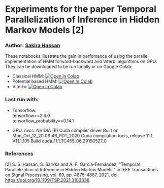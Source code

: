 # Experiments for the paper Temporal Parallelization of Inference in Hidden Markov Models [2]

### Author: [Sakira Hassan](https://github.com/sakira/)

These notebooks illustrate the gain in perfomance of using the parallel implementation of HMM forward-backward and Viterbi algorithms on GPU. They can be downloaded to be run locally or on Google Colab:
- Classical HMM: [![Open In Colab](https://colab.research.google.com/assets/colab-badge.svg)](https://colab.research.google.com/github/EEA-sensors/sequential-parallelization-examples/blob/main/python/temporal-parallelization-inference-in-HMMs/phmm_classical.ipynb)
- Potential based HMM: [![Open In Colab](https://colab.research.google.com/assets/colab-badge.svg)](https://colab.research.google.com/github/EEA-sensors/sequential-parallelization-examples/blob/main/python/temporal-parallelization-inference-in-HMMs/phmm_potentials.ipynb)
- Viterbi: [![Open In Colab](https://colab.research.google.com/assets/colab-badge.svg)](https://colab.research.google.com/github/EEA-sensors/sequential-parallelization-examples/blob/main/python/temporal-parallelization-inference-in-HMMs/phmm_viterbi.ipynb)



### Last run with:
- Tensorflow:  
  tensorflow==2.6.0  
  tensorflow_probability==0.14.1
  
- GPU:
  nvcc: NVIDIA (R) Cuda compiler driver
  Built on Mon_Oct_12_20:09:46_PDT_2020
  Cuda compilation tools, release 11.1, V11.1.105
  Build cuda_11.1.TC455_06.29190527_0  


### References
[2] S. S. Hassan, S. Särkkä and Á. F. García-Fernández, "Temporal Parallelization of Inference in Hidden Markov Models," in IEEE Transactions on Signal Processing, vol. 69, pp. 4875-4887, 2021, doi: https://doi.org/10.1109/TSP.2021.3103338.
